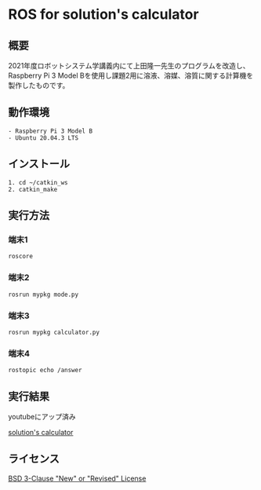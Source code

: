 # ROS for solution's calculator 

## 概要

2021年度ロボットシステム学講義内にて上田隆一先生のプログラムを改造し、Raspberry Pi 3 Model Bを使用し課題2用に溶液、溶媒、溶質に関する計算機を製作したものです。

## 動作環境
```
- Raspberry Pi 3 Model B
- Ubuntu 20.04.3 LTS
```
## インストール
```
1. cd ~/catkin_ws
2. catkin_make
```
## 実行方法
### 端末1
```
roscore
```
### 端末2
```
rosrun mypkg mode.py
```
### 端末3
```
rosrun mypkg calculator.py
```
### 端末4
```
rostopic echo /answer
```

## 実行結果

youtubeにアップ済み

[solution's calculator ](https://youtu.be/FA-H9pMvlqI)

## ライセンス

[BSD 3-Clause "New" or "Revised" License](https://github.com/mirokuwatanabe/kadai2-ros/blob/b8bc0559bc651b46e4cf94c16e88b9653dd05eee/COPYING)
